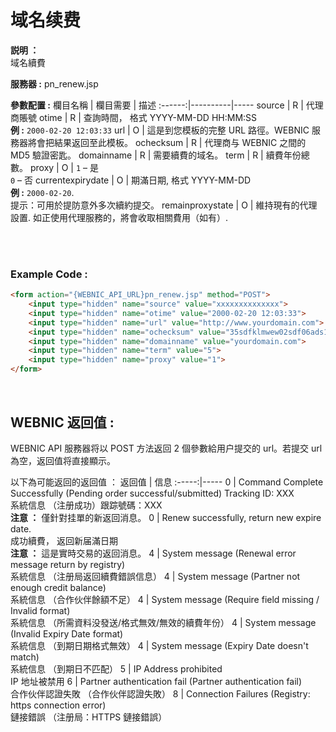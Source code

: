 # 域名续费

**説明 ：** <br> 
域名續費

**服務器 :** pn_renew.jsp

**參數配置 :**
欄目名稱 | 欄目需要 | 描述
:------:|----------|-----
source | R | 代理商賬號
otime | R | 查詢時間， 格式 YYYY-MM-DD HH:MM:SS <br> **例 :** `2000-02-20 12:03:33`
url | O | 這是到您模板的完整 URL 路徑。WEBNIC 服務器將會把結果返回至此模板。
ochecksum | R | 代理商与 WEBNIC 之間的 MD5 驗證密匙。
domainname | R | 需要續費的域名。
term | R | 續費年份總數。
proxy | O | `1` – 是 <br> `0` – 否
currentexpirydate | O | 期滿日期, 格式 YYYY-MM-DD <br> **例 :** `2000-02-20`.<br> 提示：可用於提防意外多次續約提交。
remainproxystate | O | 維持現有的代理設置. 如正使用代理服務的，將會收取相關費用（如有）.

<br><br>

### Example Code :

```HTML
<form action="{WEBNIC_API_URL}pn_renew.jsp" method="POST"> 
    <input type="hidden" name="source" value="xxxxxxxxxxxxxx"> 
    <input type="hidden" name="otime" value="2000-02-20 12:03:33"> 
    <input type="hidden" name="url" value="http://www.yourdomain.com">
    <input type="hidden" name="ochecksum" value="35sdfklmwew02sdf06ads1asd3"> 
    <input type="hidden" name="domainname" value="yourdomain.com">
    <input type="hidden" name="term" value="5">
    <input type="hidden" name="proxy" value="1">
</form>
```

<br>

WEBNIC 返回值 :
-----
WEBNIC API 服務器将以 POST 方法返回 2 個參數給用户提交的 url。若提交 url 為空，返回值将直接顯示。

以下為可能返回的返回值 ：
返回值 | 信息
:-----:|-----
0 | Command Complete Successfully (Pending order successful/submitted) Tracking ID: XXX <br> 系統信息 （注册成功）跟踪號碼：XXX <br> **注意 ：** 僅針對挂單的新返回消息。
0 | Renew successfully, return new expire date. <br> 成功續費， 返回新届滿日期 <br> **注意 ：** 這是實時交易的返回消息。
4 | System message (Renewal error message return by registry) <br> 系統信息 （注册局返回續費錯誤信息）
4 | System message (Partner not enough credit balance) <br> 系統信息 （合作伙伴餘額不足）
4 | System message (Require field missing / Invalid format) <br> 系統信息 （所需資料没發送/格式無效/無效的續費年份）
4 | System message (Invalid Expiry Date format) <br> 系統信息 （到期日期格式無效）
4 | System message (Expiry Date doesn't match) <br> 系統信息 （到期日不匹配）
5 | IP Address prohibited <br> IP 地址被禁用
6 | Partner authentication fail (Partner authentication fail) <br> 合作伙伴認證失敗 （合作伙伴認證失敗）
8 | Connection Failures (Registry: https connection error) <br> 鏈接錯誤 （注册局：HTTPS 鏈接錯誤）
